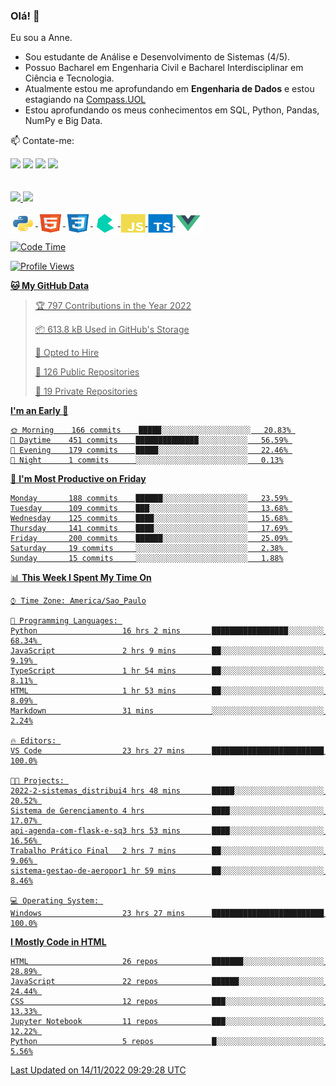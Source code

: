 ### Olá! 👋
Eu sou a Anne. 
- Sou estudante de Análise e Desenvolvimento de Sistemas (4/5).
- Possuo Bacharel em Engenharia Civil e Bacharel Interdisciplinar em Ciência e Tecnologia.
- Atualmente estou me aprofundando em **Engenharia de Dados** e estou estagiando na [Compass.UOL](https://compass.uol/pt/home/) 
- Estou aprofundando os meus conhecimentos em SQL, Python, Pandas, NumPy e Big Data.

📫 Contate-me: 

<div>
<a href="https://www.instagram.com/annekarolinefc/" target="_blank"><img src="https://img.shields.io/badge/-Instagram-%23E4405F?style=for-the-badge&logo=instagram&logoColor=white" target="_blank"></a> 
<a href = "mailto:annekarolinefc@gmail.com"><img src="https://img.shields.io/badge/-Gmail-%23333?style=for-the-badge&logo=gmail&logoColor=white" target="_blank"></a>
<a href="https://www.linkedin.com/in/devannekarolinefc/" target="_blank"><img src="https://img.shields.io/badge/-LinkedIn-%230077B5?style=for-the-badge&logo=linkedin&logoColor=white" target="_blank"></a> 
<a href="https://api.whatsapp.com/send?phone=5533991375118&text=Ol%C3%A1%20Anne!%20" target="_blank"><img src="https://img.shields.io/badge/WhatsApp-25D366?style=for-the-badge&logo=whatsapp&logoColor=white" target="_blank"></a>
</div>

</br>

</br>
<div>
  <a href="https://github.com/annekarolinefc">
  <img height="180em" src="https://github-readme-stats.vercel.app/api?username=annekarolinefc&show_icons=true&theme=dracula&include_all_commits=true&count_private=true"/>
  <img height="180em" src="https://github-readme-stats.vercel.app/api/top-langs/?username=annekarolinefc&layout=compact&langs_count=7&theme=dracula"/>
</div>
  
  <div style="display: inline_block"><br>  
  <img align="center" alt="Anne-Python" height="30" width="40" src="https://raw.githubusercontent.com/devicons/devicon/master/icons/python/python-original.svg">
  <img align="center" alt="Anne-HTML" height="30" width="40" src="https://raw.githubusercontent.com/devicons/devicon/master/icons/html5/html5-original.svg">
  <img align="center" alt="Anne-CSS" height="30" width="40"
 src="https://raw.githubusercontent.com/devicons/devicon/master/icons/css3/css3-original.svg">
  <img align="center" alt="Anne-Bulma" height="30" width="40"
 src="https://github.com/devicons/devicon/blob/master/icons/bulma/bulma-plain.svg">
  <img align="center" alt="Anne-Js" height="30" width="40" src="https://raw.githubusercontent.com/devicons/devicon/master/icons/javascript/javascript-plain.svg">
    <img align="center" alt="Anne-Ts" height="30" width="40" src="https://github.com/devicons/devicon/blob/master/icons/typescript/typescript-original.svg">
      <img align="center" alt="Anne-Vue" height="30" width="40" src="https://github.com/devicons/devicon/blob/master/icons/vuejs/vuejs-original.svg">
</div>
<!--
  <img align="center" alt="Anne-An" height="30" width="40" src="https://github.com/devicons/devicon/blob/master/icons/angularjs/angularjs-original.svg">

-->
</br>
</br>
</br>
<!--START_SECTION:waka-->
![Code Time](http://img.shields.io/badge/Code%20Time-48%20hrs%2027%20mins-blue)

![Profile Views](http://img.shields.io/badge/Profile%20Views-0-blue)

**🐱 My GitHub Data** 

> 🏆 797 Contributions in the Year 2022
 > 
> 📦 613.8 kB Used in GitHub's Storage 
 > 
> 💼 Opted to Hire
 > 
> 📜 126 Public Repositories 
 > 
> 🔑 19 Private Repositories  
 > 
**I'm an Early 🐤** 

```text
🌞 Morning    166 commits    █████░░░░░░░░░░░░░░░░░░░░   20.83% 
🌇 Daytime    451 commits    ██████████████░░░░░░░░░░░   56.59% 
🌃 Evening    179 commits    █████░░░░░░░░░░░░░░░░░░░░   22.46% 
🌙 Night      1 commits      ░░░░░░░░░░░░░░░░░░░░░░░░░   0.13%

```
📅 **I'm Most Productive on Friday** 

```text
Monday       188 commits    ██████░░░░░░░░░░░░░░░░░░░   23.59% 
Tuesday      109 commits    ███░░░░░░░░░░░░░░░░░░░░░░   13.68% 
Wednesday    125 commits    ████░░░░░░░░░░░░░░░░░░░░░   15.68% 
Thursday     141 commits    ████░░░░░░░░░░░░░░░░░░░░░   17.69% 
Friday       200 commits    ██████░░░░░░░░░░░░░░░░░░░   25.09% 
Saturday     19 commits     ░░░░░░░░░░░░░░░░░░░░░░░░░   2.38% 
Sunday       15 commits     ░░░░░░░░░░░░░░░░░░░░░░░░░   1.88%

```


📊 **This Week I Spent My Time On** 

```text
⌚︎ Time Zone: America/Sao_Paulo

💬 Programming Languages: 
Python                   16 hrs 2 mins       █████████████████░░░░░░░░   68.34% 
JavaScript               2 hrs 9 mins        ██░░░░░░░░░░░░░░░░░░░░░░░   9.19% 
TypeScript               1 hr 54 mins        ██░░░░░░░░░░░░░░░░░░░░░░░   8.11% 
HTML                     1 hr 53 mins        ██░░░░░░░░░░░░░░░░░░░░░░░   8.09% 
Markdown                 31 mins             ░░░░░░░░░░░░░░░░░░░░░░░░░   2.24%

🔥 Editors: 
VS Code                  23 hrs 27 mins      █████████████████████████   100.0%

🐱‍💻 Projects: 
2022-2-sistemas_distribui4 hrs 48 mins       █████░░░░░░░░░░░░░░░░░░░░   20.52% 
Sistema de Gerenciamento 4 hrs               ████░░░░░░░░░░░░░░░░░░░░░   17.07% 
api-agenda-com-flask-e-sq3 hrs 53 mins       ████░░░░░░░░░░░░░░░░░░░░░   16.56% 
Trabalho Prático Final   2 hrs 7 mins        ██░░░░░░░░░░░░░░░░░░░░░░░   9.06% 
sistema-gestao-de-aeropor1 hr 59 mins        ██░░░░░░░░░░░░░░░░░░░░░░░   8.46%

💻 Operating System: 
Windows                  23 hrs 27 mins      █████████████████████████   100.0%

```

**I Mostly Code in HTML** 

```text
HTML                     26 repos            ███████░░░░░░░░░░░░░░░░░░   28.89% 
JavaScript               22 repos            ██████░░░░░░░░░░░░░░░░░░░   24.44% 
CSS                      12 repos            ███░░░░░░░░░░░░░░░░░░░░░░   13.33% 
Jupyter Notebook         11 repos            ███░░░░░░░░░░░░░░░░░░░░░░   12.22% 
Python                   5 repos             █░░░░░░░░░░░░░░░░░░░░░░░░   5.56%

```



 Last Updated on 14/11/2022 09:29:28 UTC
<!--END_SECTION:waka-->
  
